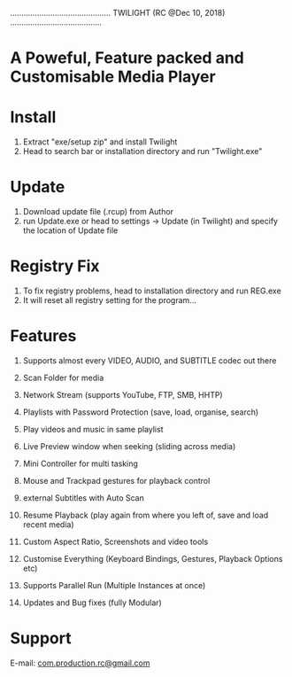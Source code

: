 .............................................   TWILIGHT   (RC @Dec 10, 2018) .........................................

# A Poweful, Feature packed and Customisable Media Player

# Install

1. Extract "exe/setup zip" and install Twilight
2. Head to search bar or installation directory and run "Twilight.exe"

# Update

1. Download update file (.rcup) from Author
2. run Update.exe or head to settings -> Update (in Twilight) and specify the location of Update file

# Registry Fix

1. To fix registry problems, head to installation directory and run REG.exe
2. It will reset all registry setting for the program...

# Features

1. Supports almost every VIDEO, AUDIO, and SUBTITLE codec out there
2. Scan Folder for media
3. Network Stream (supports YouTube, FTP, SMB, HHTP)

4. Playlists with Password Protection (save, load, organise, search)
5. Play videos and music in same playlist

6. Live Preview window when seeking (sliding across media)
7. Mini Controller for multi tasking
8. Mouse and Trackpad gestures for playback control

9. external Subtitles with Auto Scan
10. Resume Playback (play again from where you left of, save and load recent media)
11. Custom Aspect Ratio, Screenshots and video tools

12. Customise Everything (Keyboard Bindings, Gestures, Playback Options etc)
13. Supports Parallel Run (Multiple Instances at once)
14. Updates and Bug fixes (fully Modular)

# Support

E-mail: com.production.rc@gmail.com
